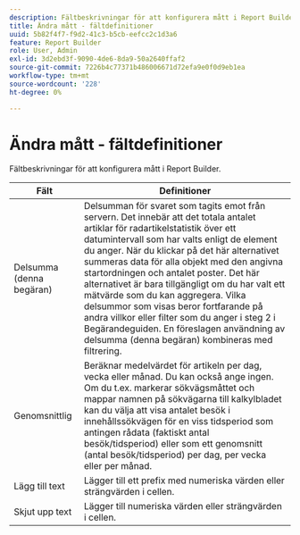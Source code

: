 ```yaml
---
description: Fältbeskrivningar för att konfigurera mått i Report Builder.
title: Ändra mått - fältdefinitioner
uuid: 5b82f4f7-f9d2-41c3-b5cb-eefcc2c1d3a6
feature: Report Builder
role: User, Admin
exl-id: 3d2ebd3f-9090-4de6-8da9-50a2640ffaf2
source-git-commit: 7226b4c77371b486006671d72efa9e0f0d9eb1ea
workflow-type: tm+mt
source-wordcount: '228'
ht-degree: 0%

---
```


# Ändra mått - fältdefinitioner

Fältbeskrivningar för att konfigurera mått i Report Builder.

| Fält | Definitioner |
|--- |--- |
| Delsumma (denna begäran) | Delsumman för svaret som tagits emot från servern. Det innebär att det totala antalet artiklar för radartikelstatistik över ett datumintervall som har valts enligt de element du anger. När du klickar på det här alternativet summeras data för alla objekt med den angivna startordningen och antalet poster.  Det här alternativet är bara tillgängligt om du har valt ett mätvärde som du kan aggregera. Vilka delsummor som visas beror fortfarande på andra villkor eller filter som du anger i steg 2 i Begärandeguiden. En föreslagen användning av delsumma (denna begäran) kombineras med filtrering. |
| Genomsnittlig | Beräknar medelvärdet för artikeln per dag, vecka eller månad. Du kan också ange ingen.  Om du t.ex. markerar sökvägsmåttet och mappar namnen på sökvägarna till kalkylbladet kan du välja att visa antalet besök i innehållssökvägen för en viss tidsperiod som antingen rådata (faktiskt antal besök/tidsperiod) eller som ett genomsnitt (antal besök/tidsperiod) per dag, per vecka eller per månad. |
| Lägg till text | Lägger till ett prefix med numeriska värden eller strängvärden i cellen. |
| Skjut upp text | Lägger till numeriska värden eller strängvärden i cellen. |
